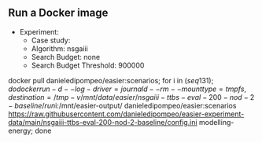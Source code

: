
## Run a Docker image

 - Experiment: 
   - Case study: 
   - Algorithm: nsgaiii
   - Search Budget: none
   - Search Budget Threshold: 900000

docker pull danieledipompeo/easier:scenarios; for i in $(seq 1 31); do docker run -d --log-driver=journald --rm --mount type=tmpfs,destination=/tmp -v /mnt/data/easier/nsgaiii-ttbs-eval-200-nod-2-baseline/run$i:/mnt/easier-output/ danieledipompeo/easier:scenarios https://raw.githubusercontent.com/danieledipompeo/easier-experiment-data/main/nsgaiii-ttbs-eval-200-nod-2-baseline/config.ini modelling-energy; done 

